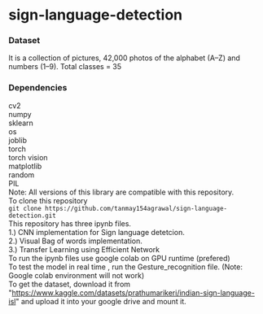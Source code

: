 # sign-language-detection
### Dataset
It is a collection of pictures, 42,000 photos of the alphabet (A–Z) and numbers (1–9). Total classes = 35
### Dependencies
cv2\
numpy\
sklearn\
os\
joblib\
torch\
torch vision\
matplotlib\
random\
PIL\
Note: All versions of this library are compatible with this repository.\
To clone this repository\
```git clone https://github.com/tanmay154agrawal/sign-language-detection.git```\
This repository has three ipynb files.\
1.) CNN implementation for Sign language detetcion.\
2.) Visual Bag of words implementation.\
3.) Transfer Learning using Efficient Network\
To run the ipynb files use google colab on GPU runtime (prefered)\
To test the model in real time , run the Gesture_recognition file. (Note: Google colab environment will not work)\
To get the dataset, download it from "https://www.kaggle.com/datasets/prathumarikeri/indian-sign-language-isl"
and upload it into your google drive and mount it.

